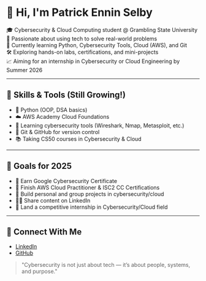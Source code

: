 # 👋 Hi, I'm Patrick Ennin Selby

🎓 Cybersecurity & Cloud Computing student @ Grambling State University  
🚀 Passionate about using tech to solve real-world problems  
🌱 Currently learning Python, Cybersecurity Tools, Cloud (AWS), and Git  
🛠️ Exploring hands-on labs, certifications, and mini-projects  
📈 Aiming for an internship in Cybersecurity or Cloud Engineering by Summer 2026

---

## 🔧 Skills & Tools (Still Growing!)
- 🐍 Python (OOP, DSA basics)
- ☁️ AWS Academy Cloud Foundations
- 🔐 Learning cybersecurity tools (Wireshark, Nmap, Metasploit, etc.)
- 📂 Git & GitHub for version control
- 📚 Taking CS50 courses in Cybersecurity & Cloud

---

## 🎯 Goals for 2025
- 📜 Earn Google Cybersecurity Certificate
- 🎯 Finish AWS Cloud Practitioner & ISC2 CC Certifications
- 🧠 Build personal and group projects in cybersecurity/cloud
- ✍🏽 Share content on LinkedIn
- 🤝 Land a competitive internship in Cybersecurity/Cloud field

---

## 🔗 Connect With Me
- [LinkedIn](www.linkedin.com/in/patrick-ennin-selby-136253301)
- [GitHub](https://github.com/pat-selby)

> "Cybersecurity is not just about tech — it’s about people, systems, and purpose."



<!--
**pat-selby/pat-selby** is a ✨ _special_ ✨ repository because its `README.md` (this file) appears on your GitHub profile.

Here are some ideas to get you started:

- 🔭 I’m currently working on ...
- 🌱 I’m currently learning ...
- 👯 I’m looking to collaborate on ...
- 🤔 I’m looking for help with ...
- 💬 Ask me about ...
- 📫 How to reach me: ...
- 😄 Pronouns: ...
- ⚡ Fun fact: ...
-->
